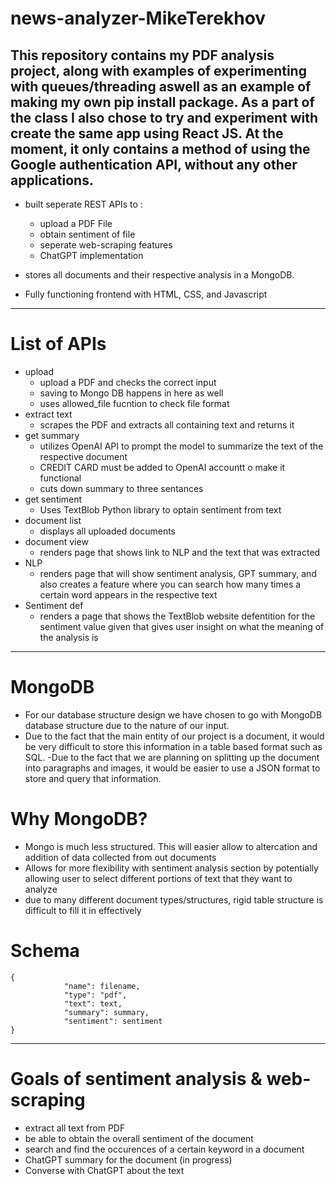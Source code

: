 # news-analyzer-MikeTerekhov
This repository contains my PDF analysis project, along with examples of experimenting with queues/threading aswell as an example of making my own pip install package. As a part of the class I also chose to try and experiment with create the same app using React JS. At the moment, it only contains a method of using the Google authentication API, without any other applications.
-------------------------------------------------------------------------
- built seperate REST APIs to :
    - upload a PDF File
    - obtain sentiment of file
    - seperate web-scraping features
    - ChatGPT implementation

- stores all documents and their respective analysis in a MongoDB.

- Fully functioning frontend with HTML, CSS, and Javascript
-------------------------------------------------------------------------
# List of APIs
- upload
    - upload a PDF and checks the correct input
    - saving to Mongo DB happens in here as well
    - uses allowed_file fucntion to check file format
- extract text
    - scrapes the PDF and extracts all containing text and returns it
- get summary
    - utilizes OpenAI API to prompt the model to summarize the text of the respective document
    - CREDIT CARD must be added to OpenAI accountt o make it functional
    - cuts down summary to three sentances
- get sentiment
    - Uses TextBlob Python library to optain sentiment from text
- document list
    - displays all uploaded documents
- document view
    - renders page that shows link to NLP and the text that was extracted
- NLP
    - renders page that will show sentiment analysis, GPT summary, and also creates a feature where you can search how many times a certain word appears in the respective text
- Sentiment def
    - renders a page that shows the TextBlob website defentition for the sentiment value given that gives user insight on what the meaning of the analysis is 


-------------------------------------------------------------------------
# MongoDB

- For our database structure design we have chosen to go with MongoDB database structure due to the nature of our input. 
- Due to the fact that the main entity of our project is a document, it would be very difficult to store this information in a table based format such as SQL. 
-Due to the fact that we are planning on splitting up the document into paragraphs and images, it would be easier to use a JSON format to store and query that information.

# Why MongoDB?

- Mongo is much less structured. This will easier allow to altercation and addition of data collected from out documents
- Allows for more flexibility with sentiment analysis section by potentially allowing user to select different portions of text that they want to analyze
- due to many different document types/structures, rigid table structure is difficult to fill it in effectively

# Schema
```
{
            "name": filename,
            "type": "pdf",
            "text": text,
            "summary": summary,
            "sentiment": sentiment
}
```
-------------------------------------------------------------------------
# Goals of sentiment analysis & web-scraping
- extract all text from PDF
- be able to obtain the overall sentiment of the document
- search and find the occurences of a certain keyword in a document
- ChatGPT summary for the document (in progress)
- Converse with ChatGPT about the text
